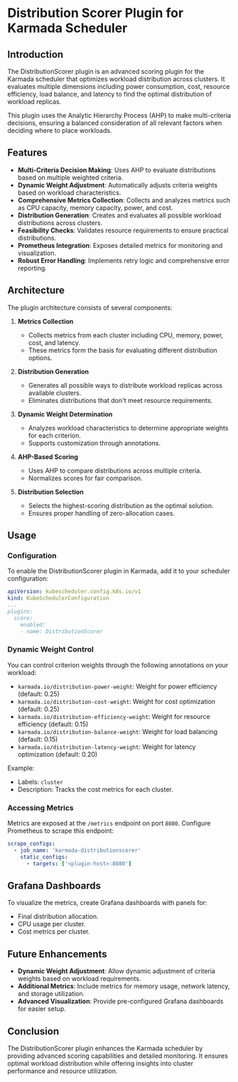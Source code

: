 # Distribution Scorer Plugin for Karmada Scheduler

## Introduction

The DistributionScorer plugin is an advanced scoring plugin for the Karmada scheduler that optimizes workload distribution across clusters. It evaluates multiple dimensions including power consumption, cost, resource efficiency, load balance, and latency to find the optimal distribution of workload replicas.

This plugin uses the Analytic Hierarchy Process (AHP) to make multi-criteria decisions, ensuring a balanced consideration of all relevant factors when deciding where to place workloads.

## Features

- **Multi-Criteria Decision Making**: Uses AHP to evaluate distributions based on multiple weighted criteria.
- **Dynamic Weight Adjustment**: Automatically adjusts criteria weights based on workload characteristics.
- **Comprehensive Metrics Collection**: Collects and analyzes metrics such as CPU capacity, memory capacity, power, and cost.
- **Distribution Generation**: Creates and evaluates all possible workload distributions across clusters.
- **Feasibility Checks**: Validates resource requirements to ensure practical distributions.
- **Prometheus Integration**: Exposes detailed metrics for monitoring and visualization.
- **Robust Error Handling**: Implements retry logic and comprehensive error reporting.

## Architecture

The plugin architecture consists of several components:

1. **Metrics Collection**
   - Collects metrics from each cluster including CPU, memory, power, cost, and latency.
   - These metrics form the basis for evaluating different distribution options.

2. **Distribution Generation**
   - Generates all possible ways to distribute workload replicas across available clusters.
   - Eliminates distributions that don't meet resource requirements.

3. **Dynamic Weight Determination**
   - Analyzes workload characteristics to determine appropriate weights for each criterion.
   - Supports customization through annotations.

4. **AHP-Based Scoring**
   - Uses AHP to compare distributions across multiple criteria.
   - Normalizes scores for fair comparison.

5. **Distribution Selection**
   - Selects the highest-scoring distribution as the optimal solution.
   - Ensures proper handling of zero-allocation cases.

## Usage

### Configuration

To enable the DistributionScorer plugin in Karmada, add it to your scheduler configuration:

```yaml
apiVersion: kubescheduler.config.k8s.io/v1
kind: KubeSchedulerConfiguration
...
plugins:
  score:
    enabled:
    - name: DistributionScorer
```

### Dynamic Weight Control

You can control criterion weights through the following annotations on your workload:

- `karmada.io/distribution-power-weight`: Weight for power efficiency (default: 0.25)
- `karmada.io/distribution-cost-weight`: Weight for cost optimization (default: 0.25)
- `karmada.io/distribution-efficiency-weight`: Weight for resource efficiency (default: 0.15)
- `karmada.io/distribution-balance-weight`: Weight for load balancing (default: 0.15)
- `karmada.io/distribution-latency-weight`: Weight for latency optimization (default: 0.20)

Example:
   - Labels: `cluster`
   - Description: Tracks the cost metrics for each cluster.

### Accessing Metrics
Metrics are exposed at the `/metrics` endpoint on port `8080`. Configure Prometheus to scrape this endpoint:

```yaml
scrape_configs:
  - job_name: 'karmada-distributionscorer'
    static_configs:
      - targets: ['<plugin-host>:8080']
```

## Grafana Dashboards
To visualize the metrics, create Grafana dashboards with panels for:
- Final distribution allocation.
- CPU usage per cluster.
- Cost metrics per cluster.

## Future Enhancements
- **Dynamic Weight Adjustment**: Allow dynamic adjustment of criteria weights based on workload requirements.
- **Additional Metrics**: Include metrics for memory usage, network latency, and storage utilization.
- **Advanced Visualization**: Provide pre-configured Grafana dashboards for easier setup.

## Conclusion
The DistributionScorer plugin enhances the Karmada scheduler by providing advanced scoring capabilities and detailed monitoring. It ensures optimal workload distribution while offering insights into cluster performance and resource utilization.